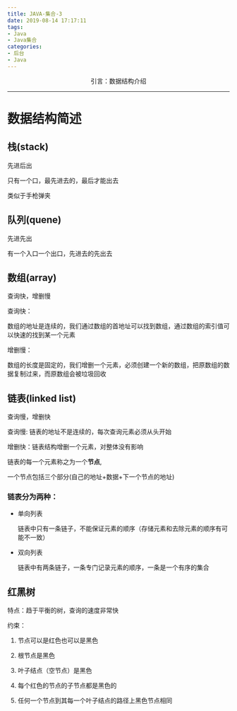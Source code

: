 ```yaml
---
title: JAVA-集合-3
date: 2019-08-14 17:17:11
tags: 
- Java
- Java集合
categories: 
- 后台
- Java
---
```


<center>
引言：数据结构介绍
</center>

<!--more-->

---

# 数据结构简述

## 栈(stack)

先进后出

只有一个口，最先进去的，最后才能出去

类似于手枪弹夹

## 队列(quene)

先进先出

有一个入口一个出口，先进去的先出去


## 数组(array)

查询快，增删慢

查询快：

数组的地址是连续的，我们通过数组的首地址可以找到数组，通过数组的索引值可以快速的找到某一个元素

增删慢：

数组的长度是固定的，我们增删一个元素，必须创建一个新的数组，把原数组的数据复制过来，而原数组会被垃圾回收


## 链表(linked list)

查询慢，增删快

查询慢: 链表的地址不是连续的，每次查询元素必须从头开始

增删快：链表结构增删一个元素，对整体没有影响

链表的每一个元素称之为一个**节点**,

一个节点包括三个部分(自己的地址+数据+下一个节点的地址)

### 链表分为两种：
- 单向列表

    链表中只有一条链子，不能保证元素的顺序（存储元素和去除元素的顺序有可能不一致）

- 双向列表
  
    链表中有两条链子，一条专门记录元素的顺序，一条是一个有序的集合


## 红黑树
特点：趋于平衡的树，查询的速度非常快

约束：
1. 节点可以是红色也可以是黑色
2. 根节点是黑色
3. 叶子结点（空节点）是黑色
4. 每个红色的节点的子节点都是黑色的

5. 任何一个节点到其每一个叶子结点的路径上黑色节点相同
